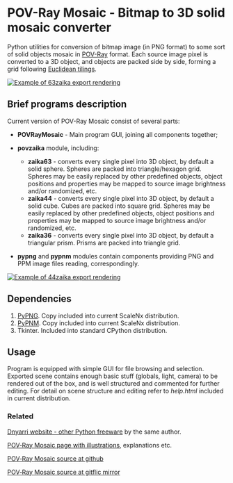 # POV-Ray Mosaic - Bitmap to 3D solid mosaic converter

Python utilities for conversion of bitmap image (in PNG format) to some sort of solid objects mosaic in [POV-Ray](https://www.povray.org/) format. Each source image pixel is converted to a 3D object, and objects are packed side by side, forming a grid following [Euclidean tilings](https://en.wikipedia.org/wiki/List_of_regular_polytopes#Euclidean_tilings).

[![Example of 63zaika export rendering](https://dnyarri.github.io/3z/301.png "Example of 6/3 POV-Ray Mosaic export rendering")](https://dnyarri.github.io/pov3zaika.html)

## Brief programs description

Current version of POV-Ray Mosaic consist of several parts:

- **POVRayMosaic** - Main program GUI, joining all components together;

- **povzaika** module, including:

  - **zaika63** - converts every single pixel into 3D object, by default a solid sphere. Spheres are packed into triangle/hexagon grid. Spheres may be easily replaced by other predefined objects, object positions and properties may be mapped to source image brightness and/or randomized, etc.
  - **zaika44** - converts every single pixel into 3D object, by default a solid cube. Cubes are packed into square grid. Spheres may be easily replaced by other predefined objects, object positions and properties may be mapped to source image brightness and/or randomized, etc.
  - **zaika36** - converts every single pixel into 3D object, by default a triangular prism. Prisms are packed into triangle grid.

- **pypng** and **pypnm** modules contain components providing PNG and PPM image files reading, correspondingly.

[![Example of 44zaika export rendering](https://dnyarri.github.io/4z/406.png "Example of 4/4 POV-Ray Mosaic export rendering")](https://dnyarri.github.io/pov4zaika.html)

## Dependencies

1. [PyPNG](https://gitlab.com/drj11/pypng). Copy included into current ScaleNx distribution.
2. [PyPNM](https://pypi.org/project/PyPNM/). Copy included into current ScaleNx distribution.
3. Tkinter. Included into standard CPython distribution.

## Usage

Program is equipped with simple GUI for file browsing and selection. Exported scene contains enough basic stuff (globals, light, camera) to be rendered out of the box, and is well structured and commented for further editing. For detail on scene structure and editing refer to *help.html* included in current distribution.

### Related

[Dnyarri website - other Python freeware](https://dnyarri.github.io) by the same author.

[POV‑Ray Mosaic page with illustrations](https://dnyarri.github.io/povzaika.html), explanations etc.

[POV‑Ray Mosaic source at github](https://github.com/Dnyarri/POVmosaic)

[POV‑Ray Mosaic source at gitflic mirror](https://gitflic.ru/project/dnyarri/povmosaic)
